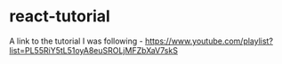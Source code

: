 # react-tutorial

A link to the tutorial I was following - https://www.youtube.com/playlist?list=PL55RiY5tL51oyA8euSROLjMFZbXaV7skS
